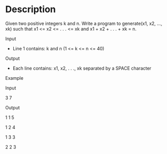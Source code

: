 # Description

Given two positive integers k and n. Write a program to generate(x1, x2, ..., xk) such that x1 <= x2 <= . . . <= xk and x1 + x2 + . . . + xk = n.

Input

- Line 1 contains: k and n (1 <= k <= n <= 40)

Output

- Each line contains: x1, x2, . . ., xk separated by a SPACE character

Example

Input

3  7

Output

1 1 5

1 2 4

1 3 3

2 2 3